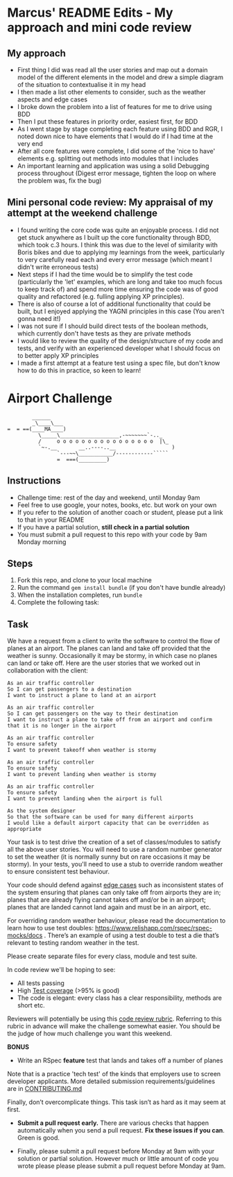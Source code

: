 Marcus' README Edits - My approach and mini code review
=================

My approach
---------
* First thing I did was read all the user stories and map out a domain model of the different elements in the model and drew a simple diagram of the situation to contextualise it in my head
* I then made a list other elements to consider, such as the weather aspects and edge cases
* I broke down the problem into a list of features for me to drive using BDD
* Then I put these features in priority order, easiest first, for BDD
* As I went stage by stage completing each feature using BDD and RGR, I noted down nice to have elements that I would do if I had time at the very end
* After all core features were complete, I did some of the 'nice to have' elements e.g. splitting out methods into modules that I includes
* An important learning and application was using a solid Debugging process throughout (Digest error message, tighten the loop on where the problem was, fix the bug)


Mini personal code review: My appraisal of my attempt at the weekend challenge
---------

* I found writing the core code was quite an enjoyable process. I did not get stuck anywhere as I built up the core functionality through BDD, which took c.3 hours. I think this was due to the level of similarity with Boris bikes and due to applying my learnings from the week, particularly to very carefully read each and every error message (which meant I didn't write erroneous tests)
* Next steps if I had the time would be to simplify the test code (particularly the 'let' examples, which are long and take too much focus to keep track of) and spend more time ensuring the code was of good quality and refactored (e.g. fulling applying XP principles).
* There is also of course a lot of additional functionality that could be built, but I enjoyed applying the YAGNI principles in this case (You aren't gonna need it!)
* I was not sure if I should build direct tests of the boolean methods, which currently don't have tests as they are private methods
* I would like to review the quality of the design/structure of my code and tests, and verify with an experienced developer what I should focus on to better apply XP principles
* I made a first attempt at a feature test using a spec file, but don't know how to do this in practice, so keen to learn! 

Airport Challenge
=================


```
        ______
        _\____\___
=  = ==(____MA____)
          \_____\___________________,-~~~~~~~`-.._
          /     o o o o o o o o o o o o o o o o  |\_
          `~-.__       __..----..__                  )
                `---~~\___________/------------`````
                =  ===(_________)

```

Instructions
---------

* Challenge time: rest of the day and weekend, until Monday 9am
* Feel free to use google, your notes, books, etc. but work on your own
* If you refer to the solution of another coach or student, please put a link to that in your README
* If you have a partial solution, **still check in a partial solution**
* You must submit a pull request to this repo with your code by 9am Monday morning

Steps
-------

1. Fork this repo, and clone to your local machine
2. Run the command `gem install bundle` (if you don't have bundle already)
3. When the installation completes, run `bundle`
4. Complete the following task:

Task
-----

We have a request from a client to write the software to control the flow of planes at an airport. The planes can land and take off provided that the weather is sunny. Occasionally it may be stormy, in which case no planes can land or take off.  Here are the user stories that we worked out in collaboration with the client:

```
As an air traffic controller
So I can get passengers to a destination
I want to instruct a plane to land at an airport

As an air traffic controller
So I can get passengers on the way to their destination
I want to instruct a plane to take off from an airport and confirm that it is no longer in the airport

As an air traffic controller
To ensure safety
I want to prevent takeoff when weather is stormy

As an air traffic controller
To ensure safety
I want to prevent landing when weather is stormy

As an air traffic controller
To ensure safety
I want to prevent landing when the airport is full

As the system designer
So that the software can be used for many different airports
I would like a default airport capacity that can be overridden as appropriate
```

Your task is to test drive the creation of a set of classes/modules to satisfy all the above user stories. You will need to use a random number generator to set the weather (it is normally sunny but on rare occasions it may be stormy). In your tests, you'll need to use a stub to override random weather to ensure consistent test behaviour.

Your code should defend against [edge cases](http://programmers.stackexchange.com/questions/125587/what-are-the-difference-between-an-edge-case-a-corner-case-a-base-case-and-a-b) such as inconsistent states of the system ensuring that planes can only take off from airports they are in; planes that are already flying cannot takes off and/or be in an airport; planes that are landed cannot land again and must be in an airport, etc.

For overriding random weather behaviour, please read the documentation to learn how to use test doubles: https://www.relishapp.com/rspec/rspec-mocks/docs . There’s an example of using a test double to test a die that’s relevant to testing random weather in the test.

Please create separate files for every class, module and test suite.

In code review we'll be hoping to see:

* All tests passing
* High [Test coverage](https://github.com/makersacademy/course/blob/master/pills/test_coverage.md) (>95% is good)
* The code is elegant: every class has a clear responsibility, methods are short etc.

Reviewers will potentially be using this [code review rubric](docs/review.md).  Referring to this rubric in advance will make the challenge somewhat easier.  You should be the judge of how much challenge you want this weekend.

**BONUS**

* Write an RSpec **feature** test that lands and takes off a number of planes

Note that is a practice 'tech test' of the kinds that employers use to screen developer applicants.  More detailed submission requirements/guidelines are in [CONTRIBUTING.md](CONTRIBUTING.md)

Finally, don’t overcomplicate things. This task isn’t as hard as it may seem at first.

* **Submit a pull request early.**  There are various checks that happen automatically when you send a pull request.  **Fix these issues if you can**.  Green is good.

* Finally, please submit a pull request before Monday at 9am with your solution or partial solution.  However much or little amount of code you wrote please please please submit a pull request before Monday at 9am.
